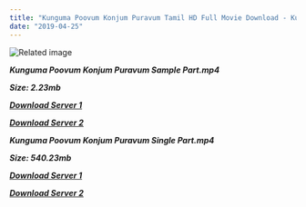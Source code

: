 ```yaml
---
title: "Kunguma Poovum Konjum Puravum Tamil HD Full Movie Download - Kunguma Poovum Konjum Puravum Tamil HD Movie Download"
date: "2019-04-25"
---
```


![Related image](http://tamilyogi.com/wp-content/uploads/2014/09/kk2.jpg)

**_Kunguma Poovum Konjum Puravum Sample Part.mp4_**

**_Size: 2.23mb_**

**_[Download Server 1](http://p1.wetransfer.vip/files/Tamil{2c088f659142c0283fde3b45bf50b63be20aae7f704a2f0bf67686df6392cb2e}20Movies/Tamil{2c088f659142c0283fde3b45bf50b63be20aae7f704a2f0bf67686df6392cb2e}20Recent{2c088f659142c0283fde3b45bf50b63be20aae7f704a2f0bf67686df6392cb2e}20Movies/Kunguma{2c088f659142c0283fde3b45bf50b63be20aae7f704a2f0bf67686df6392cb2e}20Poovum{2c088f659142c0283fde3b45bf50b63be20aae7f704a2f0bf67686df6392cb2e}20Konjum{2c088f659142c0283fde3b45bf50b63be20aae7f704a2f0bf67686df6392cb2e}20Puravum{2c088f659142c0283fde3b45bf50b63be20aae7f704a2f0bf67686df6392cb2e}20(2009)/Kunguma{2c088f659142c0283fde3b45bf50b63be20aae7f704a2f0bf67686df6392cb2e}20Poovum{2c088f659142c0283fde3b45bf50b63be20aae7f704a2f0bf67686df6392cb2e}20Konjum{2c088f659142c0283fde3b45bf50b63be20aae7f704a2f0bf67686df6392cb2e}20Puravum/Kunguma{2c088f659142c0283fde3b45bf50b63be20aae7f704a2f0bf67686df6392cb2e}20Poovum{2c088f659142c0283fde3b45bf50b63be20aae7f704a2f0bf67686df6392cb2e}20Konjum{2c088f659142c0283fde3b45bf50b63be20aae7f704a2f0bf67686df6392cb2e}20Puravum{2c088f659142c0283fde3b45bf50b63be20aae7f704a2f0bf67686df6392cb2e}20(2009){2c088f659142c0283fde3b45bf50b63be20aae7f704a2f0bf67686df6392cb2e}20Sample{2c088f659142c0283fde3b45bf50b63be20aae7f704a2f0bf67686df6392cb2e}20(640x360).mp4)_**

**_[Download Server 2](http://p1.wetransfer.vip/files/Tamil{2c088f659142c0283fde3b45bf50b63be20aae7f704a2f0bf67686df6392cb2e}20Movies/Tamil{2c088f659142c0283fde3b45bf50b63be20aae7f704a2f0bf67686df6392cb2e}20Recent{2c088f659142c0283fde3b45bf50b63be20aae7f704a2f0bf67686df6392cb2e}20Movies/Kunguma{2c088f659142c0283fde3b45bf50b63be20aae7f704a2f0bf67686df6392cb2e}20Poovum{2c088f659142c0283fde3b45bf50b63be20aae7f704a2f0bf67686df6392cb2e}20Konjum{2c088f659142c0283fde3b45bf50b63be20aae7f704a2f0bf67686df6392cb2e}20Puravum{2c088f659142c0283fde3b45bf50b63be20aae7f704a2f0bf67686df6392cb2e}20(2009)/Kunguma{2c088f659142c0283fde3b45bf50b63be20aae7f704a2f0bf67686df6392cb2e}20Poovum{2c088f659142c0283fde3b45bf50b63be20aae7f704a2f0bf67686df6392cb2e}20Konjum{2c088f659142c0283fde3b45bf50b63be20aae7f704a2f0bf67686df6392cb2e}20Puravum/Kunguma{2c088f659142c0283fde3b45bf50b63be20aae7f704a2f0bf67686df6392cb2e}20Poovum{2c088f659142c0283fde3b45bf50b63be20aae7f704a2f0bf67686df6392cb2e}20Konjum{2c088f659142c0283fde3b45bf50b63be20aae7f704a2f0bf67686df6392cb2e}20Puravum{2c088f659142c0283fde3b45bf50b63be20aae7f704a2f0bf67686df6392cb2e}20(2009){2c088f659142c0283fde3b45bf50b63be20aae7f704a2f0bf67686df6392cb2e}20Sample{2c088f659142c0283fde3b45bf50b63be20aae7f704a2f0bf67686df6392cb2e}20(640x360).mp4)_**

**_Kunguma Poovum Konjum Puravum Single Part.mp4_**

**_Size: 540.23mb_**

**_[Download Server 1](http://p1.wetransfer.vip/files/Tamil{2c088f659142c0283fde3b45bf50b63be20aae7f704a2f0bf67686df6392cb2e}20Movies/Tamil{2c088f659142c0283fde3b45bf50b63be20aae7f704a2f0bf67686df6392cb2e}20Recent{2c088f659142c0283fde3b45bf50b63be20aae7f704a2f0bf67686df6392cb2e}20Movies/Kunguma{2c088f659142c0283fde3b45bf50b63be20aae7f704a2f0bf67686df6392cb2e}20Poovum{2c088f659142c0283fde3b45bf50b63be20aae7f704a2f0bf67686df6392cb2e}20Konjum{2c088f659142c0283fde3b45bf50b63be20aae7f704a2f0bf67686df6392cb2e}20Puravum{2c088f659142c0283fde3b45bf50b63be20aae7f704a2f0bf67686df6392cb2e}20(2009)/Kunguma{2c088f659142c0283fde3b45bf50b63be20aae7f704a2f0bf67686df6392cb2e}20Poovum{2c088f659142c0283fde3b45bf50b63be20aae7f704a2f0bf67686df6392cb2e}20Konjum{2c088f659142c0283fde3b45bf50b63be20aae7f704a2f0bf67686df6392cb2e}20Puravum/Kunguma{2c088f659142c0283fde3b45bf50b63be20aae7f704a2f0bf67686df6392cb2e}20Poovum{2c088f659142c0283fde3b45bf50b63be20aae7f704a2f0bf67686df6392cb2e}20Konjum{2c088f659142c0283fde3b45bf50b63be20aae7f704a2f0bf67686df6392cb2e}20Puravum{2c088f659142c0283fde3b45bf50b63be20aae7f704a2f0bf67686df6392cb2e}20(2009){2c088f659142c0283fde3b45bf50b63be20aae7f704a2f0bf67686df6392cb2e}20Single{2c088f659142c0283fde3b45bf50b63be20aae7f704a2f0bf67686df6392cb2e}20Part{2c088f659142c0283fde3b45bf50b63be20aae7f704a2f0bf67686df6392cb2e}20(640x360).mp4)_**

**_[Download Server 2](http://p1.wetransfer.vip/files/Tamil{2c088f659142c0283fde3b45bf50b63be20aae7f704a2f0bf67686df6392cb2e}20Movies/Tamil{2c088f659142c0283fde3b45bf50b63be20aae7f704a2f0bf67686df6392cb2e}20Recent{2c088f659142c0283fde3b45bf50b63be20aae7f704a2f0bf67686df6392cb2e}20Movies/Kunguma{2c088f659142c0283fde3b45bf50b63be20aae7f704a2f0bf67686df6392cb2e}20Poovum{2c088f659142c0283fde3b45bf50b63be20aae7f704a2f0bf67686df6392cb2e}20Konjum{2c088f659142c0283fde3b45bf50b63be20aae7f704a2f0bf67686df6392cb2e}20Puravum{2c088f659142c0283fde3b45bf50b63be20aae7f704a2f0bf67686df6392cb2e}20(2009)/Kunguma{2c088f659142c0283fde3b45bf50b63be20aae7f704a2f0bf67686df6392cb2e}20Poovum{2c088f659142c0283fde3b45bf50b63be20aae7f704a2f0bf67686df6392cb2e}20Konjum{2c088f659142c0283fde3b45bf50b63be20aae7f704a2f0bf67686df6392cb2e}20Puravum/Kunguma{2c088f659142c0283fde3b45bf50b63be20aae7f704a2f0bf67686df6392cb2e}20Poovum{2c088f659142c0283fde3b45bf50b63be20aae7f704a2f0bf67686df6392cb2e}20Konjum{2c088f659142c0283fde3b45bf50b63be20aae7f704a2f0bf67686df6392cb2e}20Puravum{2c088f659142c0283fde3b45bf50b63be20aae7f704a2f0bf67686df6392cb2e}20(2009){2c088f659142c0283fde3b45bf50b63be20aae7f704a2f0bf67686df6392cb2e}20Single{2c088f659142c0283fde3b45bf50b63be20aae7f704a2f0bf67686df6392cb2e}20Part{2c088f659142c0283fde3b45bf50b63be20aae7f704a2f0bf67686df6392cb2e}20(640x360).mp4)_**
